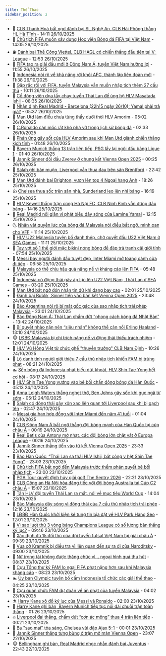 ```yaml
---
title: Thể Thao
sidebar_position: 2
---
```


<!-- dantri-the-thao:START -->
- 🎡 [CLB Thanh Hoá bất ngờ đánh bại SL Nghệ An, CLB Hải Phòng thắng HL Hà Tĩnh](https://dantri.com.vn/the-thao/clb-thanh-hoa-bat-ngo-danh-bai-sl-nghe-an-clb-hai-phong-thang-hl-ha-tinh-20251026204929098.htm) - 14:11 26/10/2025
- 💯 [Chủ tịch FIFA muốn xây dựng Học viện Bóng đá FIFA tại Việt Nam](https://dantri.com.vn/the-thao/chu-tich-fifa-muon-xay-dung-hoc-vien-bong-da-fifa-tai-viet-nam-20251026212220522.htm) - 14:05 26/10/2025
- ⛽️ [Đánh bại Thể Công Viettel, CLB HAGL có chiến thắng đầu tiên tại V-League](https://dantri.com.vn/the-thao/danh-bai-the-cong-viettel-clb-hagl-co-chien-thang-dau-tien-tai-v-league-20251026193544740.htm) - 12:53 26/10/2025
- 💃 [FIFA tạo ra giải đấu mới ở Đông Nam Á, tuyển Việt Nam hưởng lợi](https://dantri.com.vn/the-thao/fifa-tao-ra-giai-dau-moi-o-dong-nam-a-tuyen-viet-nam-huong-loi-20251026185515421.htm) - 11:55 26/10/2025
- 🌈 [Indonesia nói rõ về khả năng rời khỏi AFC, thành lập liên đoàn mới](https://dantri.com.vn/the-thao/indonesia-noi-ro-ve-kha-nang-roi-khoi-afc-thanh-lap-lien-doan-moi-20251026182254721.htm) - 11:38 26/10/2025
- 🦅 [Gặp rắc rối với FIFA, tuyển Malaysia vẫn muốn nhập tịch thêm 27 cầu thủ](https://dantri.com.vn/the-thao/gap-rac-roi-voi-fifa-tuyen-malaysia-van-muon-nhap-tich-them-27-cau-thu-20251026155355831.htm) - 10:11 26/10/2025
- 🌝 [Cổ động viên dọa tẩy chay tuyển Thái Lan để ủng hộ HLV Masatada Ishii](https://dantri.com.vn/the-thao/co-dong-vien-doa-tay-chay-tuyen-thai-lan-de-ung-ho-hlv-masatada-ishii-20251026094258525.htm) - 08:35 26/10/2025
- 🚀 [Nhận định Real Madrid - Barcelona &lpar;22h15 ngày 26/10&rpar;: Yamal phải trả giá?](https://dantri.com.vn/the-thao/nhan-dinh-real-madrid-barcelona-22h15-ngay-2610-yamal-phai-tra-gia-20251026123720953.htm) - 05:37 26/10/2025
- 🎉 [Man Utd làm điều chưa từng thấy dưới thời HLV Amorim](https://dantri.com.vn/the-thao/man-utd-lam-dieu-chua-tung-thay-duoi-thoi-hlv-amorim-20251026120149753.htm) - 05:02 26/10/2025
- 📝 [C.Ronaldo cán mốc rất khó phá vỡ trong lịch sử bóng đá](https://dantri.com.vn/the-thao/cronaldo-can-moc-rat-kho-pha-vo-trong-lich-su-bong-da-20251026093300636.htm) - 02:33 26/10/2025
- 🦄 [Phản ứng gây sốt của HLV Amorim sau khi Man Utd giành chiến thắng kịch tính](https://dantri.com.vn/the-thao/phan-ung-gay-sot-cua-hlv-amorim-sau-khi-man-utd-gianh-chien-thang-kich-tinh-20251026082723594.htm) - 01:48 26/10/2025
- 🎉 [Bayern Munich thắng 13 trận liên tiếp, PSG lấy lại ngôi đầu bảng Ligue 1](https://dantri.com.vn/the-thao/bayern-munich-thang-13-tran-lien-tiep-psg-lay-lai-ngoi-dau-bang-ligue-1-20251026082812888.htm) - 01:40 26/10/2025
- 💼 [Jannik Sinner đối đầu Zverev ở chung kết Vienna Open 2025](https://dantri.com.vn/the-thao/jannik-sinner-doi-dau-zverev-o-chung-ket-vienna-open-2025-20251026072045987.htm) - 00:25 26/10/2025
- 🤡 [Salah ghi bàn muộn, Liverpool vẫn thua đau trên sân Brentford](https://dantri.com.vn/the-thao/salah-ghi-ban-muon-liverpool-van-thua-dau-tren-san-brentford-20251026054249915.htm) - 22:42 25/10/2025
- 🦆 [Man Utd đánh bại Brighton, vươn lên top 4 Ngoại hạng Anh](https://dantri.com.vn/the-thao/man-utd-danh-bai-brighton-vuon-len-top-4-ngoai-hang-anh-20251026011246746.htm) - 18:26 25/10/2025
- 👍 [Chelsea thua sốc trên sân nhà, Sunderland leo lên nhì bảng](https://dantri.com.vn/the-thao/chelsea-thua-soc-tren-san-nha-sunderland-leo-len-nhi-bang-20251025231937331.htm) - 16:19 25/10/2025
- 💼 [HLV Kewell thắng trận cùng Hà Nội FC, CLB Ninh Bình vẫn đứng đầu bảng](https://dantri.com.vn/the-thao/hlv-kewell-thang-tran-cung-ha-noi-fc-clb-ninh-binh-van-dung-dau-bang-20251025204408848.htm) - 14:16 25/10/2025
- 🦒 [Real Madrid nổi giận vì phát biểu dậy sóng của Lamine Yamal](https://dantri.com.vn/the-thao/real-madrid-noi-gian-vi-phat-bieu-day-song-cua-lamine-yamal-20251025185015554.htm) - 12:15 25/10/2025
- 🌜 [Nhân vật quyền lực của bóng đá Malaysia nói điều bất ngờ, minh oan cho VFF](https://dantri.com.vn/the-thao/nhan-vat-quyen-luc-cua-bong-da-malaysia-noi-dieu-bat-ngo-minh-oan-cho-vff-20251025165714084.htm) - 11:14 25/10/2025
- 🦆 [HLV U22 Malaysia tuyên bố đanh thép, chờ quyết đấu U22 Việt Nam ở SEA Games](https://dantri.com.vn/the-thao/hlv-u22-malaysia-tuyen-bo-danh-thep-cho-quyet-dau-u22-viet-nam-o-sea-games-20251025155159107.htm) - 11:11 25/10/2025
- 💪 [Tay vợt số 1 thế giới mặc bikini nóng bỏng để đáp trả tranh cãi giới tính](https://dantri.com.vn/the-thao/tay-vot-so-1-the-gioi-mac-bikini-nong-bong-de-dap-tra-tranh-cai-gioi-tinh-20251025145348768.htm) - 07:54 25/10/2025
- 🧠 [Messi bay người đánh đầu tuyệt đẹp, Inter Miami mở toang cánh cửa đi tiếp](https://dantri.com.vn/the-thao/messi-bay-nguoi-danh-dau-tuyet-dep-inter-miami-mo-toang-canh-cua-di-tiep-20251025135743129.htm) - 06:58 25/10/2025
- 🦄 [Malaysia có thể chịu hậu quả nặng nề vì kháng cáo lên FIFA](https://dantri.com.vn/the-thao/malaysia-co-the-chiu-hau-qua-nang-ne-vi-khang-cao-len-fifa-20251025104837117.htm) - 05:48 25/10/2025
- 🥸 [Indonesia có động thái gây áp lực lên U22 Việt Nam, Thái Lan ở SEA Games](https://dantri.com.vn/the-thao/indonesia-co-dong-thai-gay-ap-luc-len-u22-viet-nam-thai-lan-o-sea-games-20251025102039878.htm) - 03:20 25/10/2025
- 🤠 [Man Utd bất ngờ đón nhận tin dữ khi đang bay cao](https://dantri.com.vn/the-thao/man-utd-bat-ngo-don-nhan-tin-du-khi-dang-bay-cao-20251025085423079.htm) - 02:01 25/10/2025
- 👺 [Đánh bại Bublik, Sinner tiến vào bán kết Vienna Open 2025](https://dantri.com.vn/the-thao/danh-bai-bublik-sinner-tien-vao-ban-ket-vienna-open-2025-20251025064213068.htm) - 23:48 24/10/2025
- 📝 [Báo Argentina nói rõ bí mật gốc gác của sao nhập tịch trái phép Malaysia](https://dantri.com.vn/the-thao/bao-argentina-noi-ro-bi-mat-goc-gac-cua-sao-nhap-tich-trai-phep-malaysia-20251024233725475.htm) - 23:01 24/10/2025
- 🦆 [Báo Đông Nam Á: Thái Lan chấm dứt “phong cách bóng đá Nhật Bản”](https://dantri.com.vn/the-thao/bao-dong-nam-a-thai-lan-cham-dut-phong-cach-bong-da-nhat-ban-20251024204204703.htm) - 13:42 24/10/2025
- 🥳 [Bí quyết nhào nặn nên “siêu nhân” không thể cản nổi Erling Haaland](https://dantri.com.vn/the-thao/bi-quyet-nhao-nan-nen-sieu-nhan-khong-the-can-noi-erling-haaland-20251024201031285.htm) - 13:10 24/10/2025
- 🐵 [LĐBĐ Malaysia bị chỉ trích nặng nề vì động thái thiếu trách nhiệm](https://dantri.com.vn/the-thao/ldbd-malaysia-bi-chi-trich-nang-ne-vi-dong-thai-thieu-trach-nhiem-20251024182034930.htm) - 12:01 24/10/2025
- 🤩 [HLV Vũ Hồng Việt từ chức ghế &quot;thuyền trưởng&quot; CLB Nam Định](https://dantri.com.vn/the-thao/hlv-vu-hong-viet-tu-chuc-ghe-thuyen-truong-clb-nam-dinh-20251024172409536.htm) - 10:26 24/10/2025
- 🤠 [Lộ danh tính người giới thiệu 7 cầu thủ nhập tịch khiến FAM bị trừng phạt](https://dantri.com.vn/the-thao/lo-danh-tinh-nguoi-gioi-thieu-7-cau-thu-nhap-tich-khien-fam-bi-trung-phat-20251024150737741.htm) - 08:21 24/10/2025
- 🏊 [Sếp bóng đá Indonesia phát biểu dứt khoát, HLV Shin Tae Yong hết cơ hội](https://dantri.com.vn/the-thao/sep-bong-da-indonesia-phat-bieu-dut-khoat-hlv-shin-tae-yong-het-co-hoi-20251024114836736.htm) - 08:17 24/10/2025
- 🗽 [HLV Shin Tae Yong vướng vào bê bối chấn động bóng đá Hàn Quốc](https://dantri.com.vn/the-thao/hlv-shin-tae-yong-vuong-vao-be-boi-chan-dong-bong-da-han-quoc-20251024115140538.htm) - 05:13 24/10/2025
- 🚀 [Anna Leigh Waters thắng nghẹt thở, Ben Johns gây sốc khi gục ngã từ sớm](https://dantri.com.vn/the-thao/anna-leigh-waters-thang-nghet-tho-ben-johns-gay-soc-khi-guc-nga-tu-som-20251024121109822.htm) - 05:12 24/10/2025
- 🎉 [Salah có động thái gây xôn xao liên quan tới Liverpool sau khi bị gạch tên](https://dantri.com.vn/the-thao/salah-co-dong-thai-gay-xon-xao-lien-quan-toi-liverpool-sau-khi-bi-gach-ten-20251024094710690.htm) - 02:47 24/10/2025
- 🔥 [Messi gia hạn hợp đồng với Inter Miami đến năm 41 tuổi](https://dantri.com.vn/the-thao/messi-gia-han-hop-dong-voi-inter-miami-den-nam-41-tuoi-20251024073015709.htm) - 01:04 24/10/2025
- 🎉 [CLB Đông Nam Á bất ngờ thắng đội bóng mạnh của Hàn Quốc tại cúp châu Á](https://dantri.com.vn/the-thao/clb-dong-nam-a-bat-ngo-thang-doi-bong-manh-cua-han-quoc-tai-cup-chau-a-20251024004039034.htm) - 00:19 24/10/2025
- 🎡 [Real Betis của Antony mờ nhạt, các đội bóng lớn chật vật ở Europa League](https://dantri.com.vn/the-thao/real-betis-cua-antony-mo-nhat-cac-doi-bong-lon-chat-vat-o-europa-league-20251024065518240.htm) - 00:16 24/10/2025
- 🐻 [Jannik Sinner thẳng tiến vào tứ kết Vienna Open 2025](https://dantri.com.vn/the-thao/jannik-sinner-thang-tien-vao-tu-ket-vienna-open-2025-20251024062804511.htm) - 23:33 23/10/2025
- 🌊 [Báo Hàn Quốc: “Thái Lan sa thải HLV Ishii, bất công y hệt Shin Tae Yong”](https://dantri.com.vn/the-thao/bao-han-quoc-thai-lan-sa-thai-hlv-ishii-bat-cong-y-het-shin-tae-yong-20251023212307029.htm) - 23:03 23/10/2025
- 💃 [Chủ tịch FIFA bất ngờ đến Malaysia trước thềm phán quyết bê bối nhập tịch](https://dantri.com.vn/the-thao/chu-tich-fifa-bat-ngo-den-malaysia-truoc-them-phan-quyet-be-boi-nhap-tich-20251023192355521.htm) - 23:00 23/10/2025
- 🤔 [PGA Tour quyết định hủy giải golf The Sentry 2026](https://dantri.com.vn/the-thao/pga-tour-quyet-dinh-huy-giai-golf-the-sentry-2026-20251023225220310.htm) - 22:21 23/10/2025
- 🤭 [CLB Công an Hà Nội hòa đáng tiếc với đội bóng Australia tại Cúp C2 châu Á](https://dantri.com.vn/the-thao/clb-cong-an-ha-noi-hoa-dang-tiec-voi-doi-bong-australia-tai-cup-c2-chau-a-20251023220317488.htm) - 15:07 23/10/2025
- 👹 [Tân HLV đội tuyển Thái Lan ra mắt, nói về mục tiêu World Cup](https://dantri.com.vn/the-thao/tan-hlv-doi-tuyen-thai-lan-ra-mat-noi-ve-muc-tieu-world-cup-20251023192652059.htm) - 14:04 23/10/2025
- 🗽 [Báo Malaysia dậy sóng vì động thái của 7 cầu thủ nhập tịch trái phép](https://dantri.com.vn/the-thao/bao-malaysia-day-song-vi-dong-thai-cua-7-cau-thu-nhap-tich-trai-phep-20251023191600151.htm) - 12:16 23/10/2025
- 🥳 [LĐBĐ Hàn Quốc khởi kiện kẻ tung tin bịa đặt về HLV Park Hang Seo](https://dantri.com.vn/the-thao/ldbd-han-quoc-khoi-kien-ke-tung-tin-bia-dat-ve-hlv-park-hang-seo-20251023185047370.htm) - 12:01 23/10/2025
- 💃 [Vì sao lượt thứ 3 vòng bảng Champions League có số lượng bàn thắng kỷ lục?](https://dantri.com.vn/the-thao/vi-sao-luot-thu-3-vong-bang-champions-league-co-so-luong-ban-thang-ky-luc-20251023163553136.htm) - 09:46 23/10/2025
- 🧰 [Xác định đủ 15 đối thủ của đội tuyển futsal Việt Nam tại giải châu Á](https://dantri.com.vn/the-thao/xac-dinh-du-15-doi-thu-cua-doi-tuyen-futsal-viet-nam-tai-giai-chau-a-20251023160459156.htm) - 09:39 23/10/2025
- 💪 [Vua cờ Kramnik bị điều tra vì liên quan đến sự ra đi của Naroditsky](https://dantri.com.vn/the-thao/vua-co-kramnik-bi-dieu-tra-vi-lien-quan-den-su-ra-di-cua-naroditsky-20251023115939074.htm) - 09:00 23/10/2025
- 🚀 [Nữ trọng tài không được thăng chức vì… ngoại hình quá thu hút](https://dantri.com.vn/the-thao/nu-trong-tai-khong-duoc-thang-chuc-vi-ngoai-hinh-qua-thu-hut-20251023153745347.htm) - 08:37 23/10/2025
- 🤠 [Cựu Tổng thư ký FAM lo ngại FIFA phạt nặng hơn sau khi Malaysia kháng cáo](https://dantri.com.vn/the-thao/cuu-tong-thu-ky-fam-lo-ngai-fifa-phat-nang-hon-sau-khi-malaysia-khang-cao-20251023151937903.htm) - 08:23 23/10/2025
- 🏊 [Ủy ban Olympic tuyên bố cấm Indonesia tổ chức các giải thể thao](https://dantri.com.vn/the-thao/uy-ban-olympic-tuyen-bo-cam-indonesia-to-chuc-cac-giai-the-thao-20251023112447465.htm) - 04:25 23/10/2025
- 🦄 [Cựu quan chức FAM dự đoán về án phạt của tuyển Malaysia](https://dantri.com.vn/the-thao/cuu-quan-chuc-fam-du-doan-ve-an-phat-cua-tuyen-malaysia-20251023105642626.htm) - 04:02 23/10/2025
- ⚗️ [Harry Kane xô đổ kỷ lục của Messi và Ronaldo](https://dantri.com.vn/the-thao/harry-kane-xo-do-ky-luc-cua-messi-va-ronaldo-20251023082140826.htm) - 02:00 23/10/2025
- 🥷 [Harry Kane ghi bàn, Bayern Munich tiếp tục nối dài chuỗi trận toàn thắng](https://dantri.com.vn/the-thao/harry-kane-ghi-ban-bayern-munich-tiep-tuc-noi-dai-chuoi-tran-toan-thang-20251023081759264.htm) - 01:26 23/10/2025
- 🔥 [Liverpool đại thắng, chấm dứt “cơn ác mộng” thua 4 trận liên tiếp](https://dantri.com.vn/the-thao/liverpool-dai-thang-cham-dut-con-ac-mong-thua-4-tran-lien-tiep-20251023072103664.htm) - 00:21 23/10/2025
- 🦅 [Ba &quot;sao mai&quot; tỏa sáng, Chelsea vùi dập Ajax 5-1](https://dantri.com.vn/the-thao/ba-sao-mai-toa-sang-chelsea-vui-dap-ajax-5-1-20251023065959655.htm) - 00:01 23/10/2025
- 🌝 [Jannik Sinner thắng tưng bừng ở trận mở màn Vienna Open](https://dantri.com.vn/the-thao/jannik-sinner-thang-tung-bung-o-tran-mo-man-vienna-open-20251023060555581.htm) - 23:07 22/10/2025
- 🐵 [Bellingham ghi bàn, Real Madrid nhọc nhằn đánh bại Juventus](https://dantri.com.vn/the-thao/bellingham-ghi-ban-real-madrid-nhoc-nhan-danh-bai-juventus-20251023054344625.htm) - 22:43 22/10/2025<!-- dantri-the-thao:END -->
